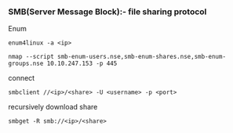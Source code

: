 ### SMB(Server Message Block):- file sharing protocol

Enum
```
enum4linux -a <ip>
```
```
nmap --script smb-enum-users.nse,smb-enum-shares.nse,smb-enum-groups.nse 10.10.247.153 -p 445
```

connect
```
smbclient //<ip>/<share> -U <username> -p <port>
```
recursively download share
```
smbget -R smb://<ip>/<share>
```

